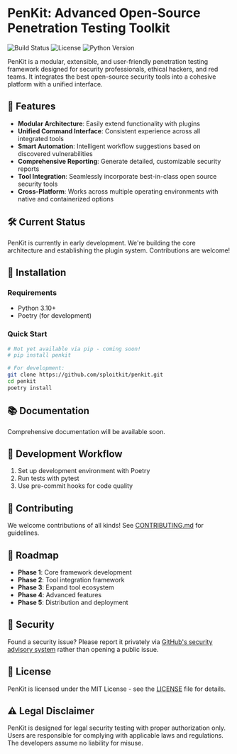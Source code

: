 # PenKit: Advanced Open-Source Penetration Testing Toolkit

![Build Status](https://img.shields.io/github/workflow/status/sploitkit/penkit/CI)
![License](https://img.shields.io/github/license/sploitkit/penkit)
![Python Version](https://img.shields.io/badge/python-3.10%2B-blue)

PenKit is a modular, extensible, and user-friendly penetration testing framework designed for security professionals, ethical hackers, and red teams. It integrates the best open-source security tools into a cohesive platform with a unified interface.

## 🚀 Features

- **Modular Architecture**: Easily extend functionality with plugins
- **Unified Command Interface**: Consistent experience across all integrated tools
- **Smart Automation**: Intelligent workflow suggestions based on discovered vulnerabilities
- **Comprehensive Reporting**: Generate detailed, customizable security reports
- **Tool Integration**: Seamlessly incorporate best-in-class open source security tools
- **Cross-Platform**: Works across multiple operating environments with native and containerized options

## 🛠️ Current Status

PenKit is currently in early development. We're building the core architecture and establishing the plugin system. Contributions are welcome!

## 🔧 Installation

### Requirements
- Python 3.10+
- Poetry (for development)

### Quick Start

```bash
# Not yet available via pip - coming soon!
# pip install penkit

# For development:
git clone https://github.com/sploitkit/penkit.git
cd penkit
poetry install
```

## 📚 Documentation

Comprehensive documentation will be available soon.

## 🔄 Development Workflow

1. Set up development environment with Poetry
2. Run tests with pytest
3. Use pre-commit hooks for code quality

## 👥 Contributing

We welcome contributions of all kinds! See [CONTRIBUTING.md](CONTRIBUTING.md) for guidelines.

## 📝 Roadmap

- **Phase 1**: Core framework development
- **Phase 2**: Tool integration framework
- **Phase 3**: Expand tool ecosystem
- **Phase 4**: Advanced features
- **Phase 5**: Distribution and deployment

## 🔐 Security

Found a security issue? Please report it privately via [GitHub's security advisory system](https://github.com/sploitkit/penkit/security/advisories/new) rather than opening a public issue.

## 📜 License

PenKit is licensed under the MIT License - see the [LICENSE](LICENSE) file for details.

## ⚠️ Legal Disclaimer

PenKit is designed for legal security testing with proper authorization only. Users are responsible for complying with applicable laws and regulations. The developers assume no liability for misuse.
